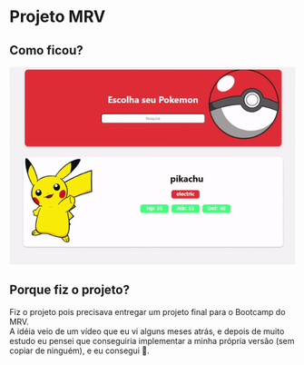 # Projeto MRV

## Como ficou?
![pokedexMRV](https://github.com/guidolingip1/projeto-mrv-pokedex/blob/master/pokedex-MRV.gif)
## Porque fiz o projeto?
Fiz o projeto pois precisava entregar um projeto final para o Bootcamp do MRV.
<br/>
A idéia veio de um vídeo que eu vi alguns meses atrás, e depois de muito estudo eu pensei que conseguiria implementar a minha própria versão (sem copiar de ninguém), e eu consegui 🤗.
